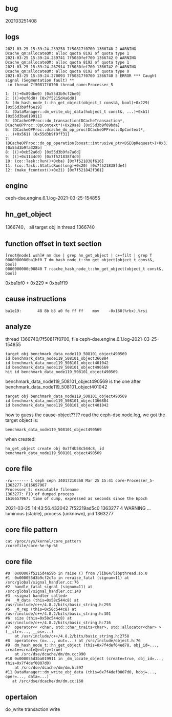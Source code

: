 ## bug
202103251408

## logs
```
2021-03-25 15:39:24.259258 7f50817f0700 1366740 2 WARNING Dcache_qm:allocateQM: alloc quota 8192 of quota type 1
2021-03-25 15:39:24.259741 7f5080fef700 1366742 0 WARNING Dcache_qm:allocateQM: alloc quota 8192 of quota type 1
2021-03-25 15:39:24.267914 7f5080fef700 1366742 0 WARNING Dcache_qm:allocateQM: alloc quota 8192 of quota type 0
2021-03-25 15:39:24.270093 7f50817f0700 1366740 5 ERROR *** Caught signal (Segmentation fault) **
 in thread 7f50817f0700 thread_name:Processer_5

1: (()+0x89dbe0) [0x55d3b9cf2be0]
2: (()+0xf6d0) [0x7f5215d4a6d0]
3: (dm_hash_node_t::hn_get_object(object_t const&, bool)+0x229) [0x55d3b9ff6e19]
4: (DataManager::dm_write_obj_data(hobject_t const&, ...)+0xb1) [0x55d3ba019911]
5: (DCacheOPProc::do_transaction(DCacheTransaction*, DCacheOPProc::OpContext*)+0x20aa) [0x55d3b9f89bda]
6: (DCacheOPProc::dcache_do_op_proc(DCacheOPProc::OpContext*, ...)+0x561) [0x55d3b9f9ff31]
7: (DCacheOPProc::do_op_operation(boost::intrusive_ptr<DSEOpRequest>)+0x314b) [0x55d3b9fa328b]
8: (()+0xb52a6d) [0x55d3b9fa7a6d]
9: (()+0x1144c9) [0x7f521838f4c9]
10: (co::Task::Run()+0xba) [0x7f521838f616]
11: (co::Task::StaticRun(long)+0x20) [0x7f521838fde4]
12: (make_fcontext()+0x21) [0x7f521842f361]
```

## engine

ceph-dse.engine.6.1.log-2021-03-25-154855

## hn_get_object
1366740， all target obj in thread 1366740


## function offset in text section
```
[root@node1 wsh]# nm dse | grep hn_get_object | c++filt | grep T
0000000000ba1bf0 T dm_hash_node_t::hn_get_object(object_t const&, bool)
0000000000c08840 T rcache_hash_node_t::hn_get_object(object_t const&, bool)
```
0xba1bf0 + 0x229 = 0xba1f19

## cause instructions
```
ba1e19:       48 8b b3 a0 fe ff ff    mov    -0x160(%rbx),%rsi
```

## analyze
thread 1366740/7f50817f0700, file ceph-dse.engine.6.1.log-2021-03-25-154855
```
target obj benchmark_data_node119_508101_object490569
id benchmark_data_node119_508101_object366884
id benchmark_data_node119_508101_object401042
id benchmark_data_node119_508101_object490569
hit id benchmark_data_node119_508101_object490569
```

benchmark_data_node119_508101_object490569  is the one after benchmark_data_node119_508101_object401042
```
target obj benchmark_data_node119_508101_object490569
id benchmark_data_node119_508101_object366884
id benchmark_data_node119_508101_object401042
```
how to guess the cause-object???? read the ceph-dse.node.log, we got the target object is:
```
benchmark_data_node119_508101_object490569
```
when created:
```
hn_get_object create obj 0x7f4b58c544c8, id benchmark_data_node119_508101_object490569
```

## core file
```
-rw------- 1 ceph ceph 34017210368 Mar 25 15:41 core-Processer_5-1363277-1616657967
Processer_5: executable filename
1363277: PID of dumped process
1616657967: time of dump, expressed as seconds since the Epoch
```
2021-03-25 14:43:56.432042 7f52219ad5c0 1363277 4 WARNING ... luminous (stable), process (unknown), pid 1363277

## core file pattern
```
cat /proc/sys/kernel/core_pattern
/corefile/core-%e-%p-%t
```

## core file
```
#0  0x00007f5215d4a59b in raise () from /lib64/libpthread.so.0
#1  0x000055d3b9cf2c7a in reraise_fatal (signum=11) at /src/global/signal_handler.cc:76
#2  handle_fatal_signal (signum=11) at /src/global/signal_handler.cc:140
#3  <signal handler called>
#4  _M_data (this=0x58c544c8) at /usr/include/c++/4.8.2/bits/basic_string.h:293
#5  _M_rep (this=0x58c544c8) at /usr/include/c++/4.8.2/bits/basic_string.h:301
#6  size (this=0x58c544c8) at /usr/include/c++/4.8.2/bits/basic_string.h:716
#7  operator<< <char, std::char_traits<char>, std::allocator<char> > (__str=..., __os=...)
    at /usr/include/c++/4.8.2/bits/basic_string.h:2758
#8  operator<< (o=..., out=...) at /src/include/object.h:76
#9  dm_hash_node_t::hn_get_object (this=0x7f4def64ed78, obj_id=..., create=create@entry=true)
    at /src/dse/dcache/dm/dm.cc:990
#10 0x000055d3ba019911 in _dm_locate_object (create=true, obj_id=..., this=0x7f4def0007d0)
    at /src/dse/dcache/dm/dm.h:597
#11 DataManager::dm_write_obj_data (this=0x7f4def0007d0, hobj=..., oper=..., data=...)
   at /src/dse/dcache/dm/dm.cc:160
```

## opertaion
do_write transaction write
